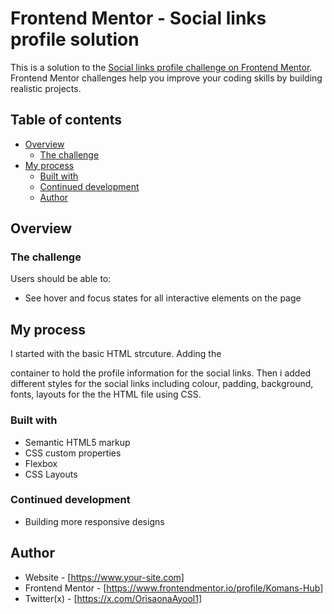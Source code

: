 # Frontend Mentor - Social links profile solution

This is a solution to the [Social links profile challenge on Frontend Mentor](https://www.frontendmentor.io/challenges/social-links-profile-UG32l9m6dQ). Frontend Mentor challenges help you improve your coding skills by building realistic projects. 

## Table of contents

- [Overview](#overview)
  - [The challenge](#the-challenge)
- [My process](#my-process)
  - [Built with](#built-with)
  - [Continued development](#continued-development)
  - [Author](#author)

## Overview
                   
### The challenge 

Users should be able to:

- See hover and focus states for all interactive elements on the page

## My process
I started with the basic HTML strcuture. Adding the <div> container to hold the profile information for the social links. Then i added different styles for the social links including colour, padding, background, fonts, layouts for the the HTML file using CSS.

### Built with

- Semantic HTML5 markup
- CSS custom properties
- Flexbox
- CSS Layouts

### Continued development
- Building more responsive designs

## Author

- Website - [https://www.your-site.com]
- Frontend Mentor - [https://www.frontendmentor.io/profile/Komans-Hub]
- Twitter(x) - [https://x.com/OrisaonaAyool1]
